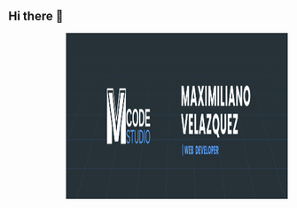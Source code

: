 ## Hi there 👋


<a target="_blank" align="center">
  <img align="right" top="500" height="300" width="400" alt="GIF" src="1.png">
</a>


